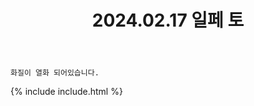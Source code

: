 ﻿---
title: 2024.02.17 일페 토
categories: [2024, 행사, 코스프레]
comments: false
model: [
    "illustar240217_naru_221_",
    "illustar240217_acubi_cos",
    "illustar240217_dndpdpd51095",
    "illustar240217_hanao_______7",
    "illustar240217_1Katoma",
    "illustar240217_fenmo1234",

    "illustar240217_ckd1129sdf",
    "illustar240217_J_net_010",
    "illustar240217_xxiaa_xxiaa",
    "illustar240217_dndpdpd51095__xxiaa_xxiaa",
    "illustar240217_xxiaa_xxiaa__J_net_010",
    "illustar240217_Puppynem_12",
    "illustar240217_dndpdpd51095__Puppynem_12",
    "illustar240217_DaelaengI",

    "illustar240217_hiji__3",
    "illustar240217_zhanhi77",
    "illustar240217_candylight_12",
    "illustar240217_sdiwbk_liga",
    "illustar240217_Ye_Jjyang__hiji__3__zhanhi77__candylight_12__sdiwbk_liga__",

    "illustar240217_hae_nyong_",
    "illustar240217_ZAP_0202",
    "illustar240217_hrng_1tz",
    "illustar240217_support03_cos",
    "illustar240217_redpotion01",
]
thumbnail: /assets/img/2024/02-17/MTXXMR20240222200558521.jpg
---

`화질이 열화 되어있습니다.`

{% include include.html %}